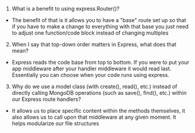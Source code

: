 1. What is a benefit to using express.Router()?
  - The benefit of that is it allows you to have a "base" route set up so that if you have to make a change to everything with that base you just need to adjust one function/code block instead of changing multiples
2. When I say that top-down order matters in Express, what does that mean?
  - Express reads the code base from top to bottom. If you were to put your app middleware after your handler middleware it would read last. Essentially you can choose when your code runs using express.
3. Why do we use a model class (with create(), read(), etc.) instead of directly calling MongoDB operations (such as save(), find(), etc.) within our Express route handlers?
  - It allows us to place specific content within the methods themselves, it also allows us to call upon that middleware at any given moment. It helps modularize our file structures